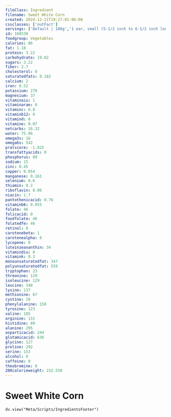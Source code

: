 ```yaml
---
fileClass: Ingredient
filename: Sweet White Corn
created: 2024-12-21T19:27:02-06:00
cssclasses: ['nutFact']
servings: ['Default | 100g','1 ear, small (5-1/2 inch to 6-1/2 inch long) | 73','1 ear, medium (6-3/4 inch to 7-1/2 inch long) | 90','1 ear, large (7-3/4 inch to 9 inch long) | 143','1 cup kernels | 154']
id: 168538
foodgroup: Vegetables
calories: 86
fat: 1.18
protein: 3.22
carbohydrate: 19.02
sugars: 3.22
fiber: 2.7
cholesterol: 0
saturatedfats: 0.182
calcium: 2
iron: 0.52
potassium: 270
magnesium: 37
vitaminaiu: 1
vitaminarae: 0
vitaminc: 6.8
vitaminb12: 0
vitamind: 0
vitamine: 0.07
netcarbs: 16.32
water: 75.96
omega3s: 16
omega6s: 542
pralscore: -1.825
transfattyacids: 0
phosphorus: 89
sodium: 15
zinc: 0.45
copper: 0.054
manganese: 0.161
selenium: 0.6
thiamin: 0.2
riboflavin: 0.06
niacin: 1.7
pantothenicacid: 0.76
vitaminb6: 0.055
folate: 46
folicacid: 0
foodfolate: 46
folatedfe: 46
retinol: 0
carotenebeta: 1
carotenealpha: 0
lycopene: 0
luteinzeaxanthin: 34
vitamindiu: 0
vitamink: 0.3
monounsaturatedfat: 347
polyunsaturatedfat: 559
tryptophan: 23
threonine: 129
isoleucine: 129
leucine: 348
lysine: 137
methionine: 67
cystine: 26
phenylalanine: 150
tyrosine: 123
valine: 185
arginine: 131
histidine: 89
alanine: 295
asparticacid: 244
glutamicacid: 636
glycine: 127
proline: 292
serine: 153
alcohol: 0
caffeine: 0
theobromine: 0
200calorieweight: 232.558
---
```


# Sweet White Corn

```dataviewjs
dv.view("Meta/Scripts/IngredientsFooter")
```